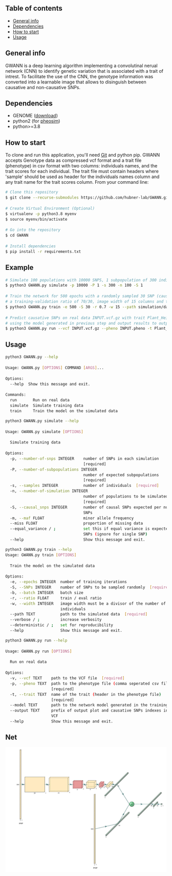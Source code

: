 ## Table of contents
* [General info](#general-info)
* [Dependencies](#Dependencies)
* [How to start](#How-to-start)
* [Usage](#usage)

## General info
GWANN is a deep learning algorithm implementing a convolutinal nerual network (CNN) to identify genetic variation that is associated with a trait of intrest. 
To facilitate the use of the CNN, the genotype 	information was converted into a learnable image that allows to disinguish between causative and non-causative SNPs. 

## Dependencies
* GENOME ([download](https://csg.sph.umich.edu/liang/genome/download.html))
* python2 (for [pheosim](https://bmcbioinformatics.biomedcentral.com/articles/10.1186/1471-2105-12-265)) 
* python>=3.8

## How to start 

To clone and run this application, you'll need [Git](https://git-scm.com) and python pip. 
GWANN accepts Genotype data as compressed vcf format and a trait file (phenotype) in csv format with two columns: individuals names, and the trait scores for each individual. The trait file must contain headers where 'sample' should be used as header for the individuals names column and any trait name for the trait scores column.
From your command line:

```bash
# Clone this repository
$ git clone --recurse-submodules https://github.com/hubner-lab/GWANN.git

# Create Virtual Environment (Optional)
$ virtualenv -p python3.8 myenv
$ source myenv/bin/activate

# Go into the repository
$ cd GWANN 

# Install dependencies
$ pip install -r requirements.txt 
```

## Example 

```bash
# Simulate 100 populations with 10000 SNPS, 1 subpopulation of 300 individuals, and 1 causative SNP
$ python3 GWANN.py simulate -p 10000 -P 1 -s 300 -n 100 -S 1

# Train the network for 500 epochs with a randomly sampled 30 SNP (causative SNP included)
# a training-validation ratio of 70/30, image width of 15 columns and the path to the simulated data 
$ python3 GWANN.py train -e 500 -S 30 -r 0.7 -w 15 --path simulation/data/ --verbose

# Predict causative SNPs on real data INPUT.vcf.gz with trait Plant_Height 
# using the model generated in previous step and output results to output.csv and output.png
$ python3 GWANN.py run --vcf INPUT.vcf.gz --pheno INPUT.pheno -t Plant_Height --model models/net-accuracy.pt --output output 

```

## Usage

```bash
python3 GWANN.py --help

Usage: GWANN.py [OPTIONS] COMMAND [ARGS]...

Options:
  --help  Show this message and exit.

Commands:
  run       Run on real data
  simulate  Simulate training data
  train     Train the model on the simulated data

```

```bash
python3 GWANN.py simulate --help

Usage: GWANN.py simulate [OPTIONS]

  Simulate training data

Options:
  -p, --number-of-snps INTEGER    number of SNPs in each simulation
                                  [required]
  -P, --number-of-subpopulations INTEGER
                                  number of expected subpopulations
                                  [required]
  -s, --samples INTEGER           number of individuals  [required]
  -n, --number-of-simulation INTEGER
                                  number of populations to be simulated
                                  [required]
  -S, --causal_snps INTEGER       number of causal SNPs expected per number of
                                  SNPs
  -m, --maf FLOAT                 minor allele frequency
  --miss FLOAT                    proportion of missing data
  --equal_variance / ;            set this if equal variance is expected among
                                  SNPs (ignore for single SNP)
  --help                          Show this message and exit.

```

```bash
python3 GWANN.py train --help
Usage: GWANN.py train [OPTIONS]

  Train the model on the simulated data

Options:
  -e, --epochs INTEGER  number of training iterations
  -S, --SNPs INTEGER    number of SNPs to be sampled randomly  [required]
  -b, --batch INTEGER   batch size
  -r, --ratio FLOAT     train / eval ratio
  -w, --width INTEGER   image width must be a divisor of the number of
                        individuals
  --path TEXT           path to the simulated data  [required]
  --verbose / ;         increase verbosity
  --deterministic / ;   set for reproducibility
  --help                Show this message and exit.

```

```bash
python3 GWANN.py run --help

Usage: GWANN.py run [OPTIONS]

  Run on real data

Options:
  -v, --vcf TEXT    path to the VCF file  [required]
  -p, --pheno TEXT  path to the phenotype file (comma seperated csv file)
                    [required]
  -t, --trait TEXT  name of the trait (header in the phenotype file)
                    [required]
  --model TEXT      path to the network model generated in the training step
  --output TEXT     prefix of output plot and causative SNPs indexes in the
                    VCF
  --help            Show this message and exit.

```



## Net 
![net](images/net.jpg "net")
